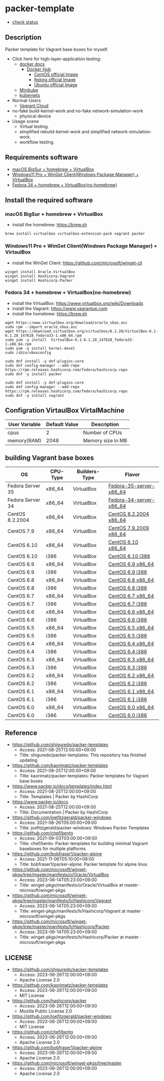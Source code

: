 # packer-template

* [check status](check_status.md)

## Description

Packer template for Vagrant base boxes for myself.

* Click here for high-layer-application testing:
  * [docker docs](https://docs.docker.com)
    * [Docker Hub](https://hub.docker.com/search?q=&type=image)
      * [CentOS official Image](https://hub.docker.com/_/centos)
      * [fedora official Image](https://hub.docker.com/_/fedora)
      * [Ubuntu official Image](https://hub.docker.com/_/ubuntu)
  * [Minikube](https://kubernetes.io/docs/tutorials/hello-minikube/)
  * [kubernets](https://kubernetes.io)
* Normal-Users
  * [Vagrant Cloud](https://app.vagrantup.com/boxes/search)
* no-fake build-kernel-work and no-fake network-simulation-work
  * physical device 
* Usage scene
  * Virtual testing.
  * simplified rebuild-kernel-work and simplified network-simulation-work.
  * workflow testing.

## Requirements software

* [macOS BigSur + homebrew + VirtualBox](https://github.com/UmedaTakefumi/packer-templates#macos-bigsur--homebrew--virtualbox)
* [Windows11 Pro + WinGet Client(Windows Package Manager) + VirtualBox](https://github.com/UmedaTakefumi/packer-templates#windows11-pro--winget-clientwindows-package-manager--virtaulbox)
* [Fedora 34 + homebrew + VirtualBox(no-homebrew)](https://github.com/UmedaTakefumi/packer-templates#fedora-34--homebrew--virtualboxno-homebrew)



## Install the required software

### macOS BigSur + homebrew + VirtualBox

* install the homebrew: https://brew.sh

```
brew install virtualbox virtualbox-extension-pack vagrant packer
```

### Windows11 Pro + WinGet Client(Windows Package Manager) + VirtaulBox

* install the WinGet Client: https://github.com/microsoft/winget-cli

```
winget install Oracle.VirtualBox
winget install Hashicorp.Vagrant
winget install Hashicorp.Packer
```

### Fedora 34 + homebrew + VirtualBox(no-homebrew)

* install the VirtualBox: https://www.virtualbox.org/wiki/Downloads
* install the Vagrant: https://www.vagrantup.com
* install the homebrew: https://brew.sh

```
wget https://www.virtualbox.org/download/oracle_vbox.asc
sudo rpm --import oracle_vbox.asc
wget https://download.virtualbox.org/virtualbox/6.1.28/VirtualBox-6.1-6.1.28_147628_fedora33-1.x86_64.rpm
sudo yum -y install  VirtualBox-6.1-6.1.28_147628_fedora33-1.x86_64.rpm
sudo yum -y install kernel-devel
sudo /sbin/vboxconfig

sudo dnf install -y dnf-plugins-core
sudo dnf config-manager --add-repo https://rpm.releases.hashicorp.com/fedora/hashicorp.repo
sudo dnf -y install packer

sudo dnf install -y dnf-plugins-core
sudo dnf config-manager --add-repo https://rpm.releases.hashicorp.com/fedora/hashicorp.repo
sudo dnf -y install vagrant
```

## Configration VirtaulBox VirtalMachine

User Variable       | Default Value | Description
--------------------|---------------|----------------------------------------------------------------------------------------
cpus                | 2             | Number of CPUs
memory(RAM)         | 2048          | Memory size in MB

## building Vagrant base boxes

| OS               | CPU-Type | Builders-Type | Flavor                                             |
| ---------------- | -------- | ------------- | -------------------------------------------------- |
| Fedora Server 35 | x86_64   | VirtualBox    | [Fedora-35-server-x86_64](flavor/fedora-35-server-x86_64) |
| Fedora Server 34 | x86_64   | VirtualBox    | [Fedora-34-server-x86_64](flavor/fedora-34-server-x86_64) |
| CentOS 8.2.2004  | x86_64   | VirtualBox    | [CentOS 8.2.2004 x86_64](flavor/centos-8.2.2004-x86_64)   |
| CentOS 7.9       | x86_64   | VirtualBox    | [CentOS 7.9.2009 x86_64](flavor/centos-7.9.2009-x86_64)   |
| CentOS 6.10      | x86_64   | VirtualBox    | [CentOS 6.10 x86_64](flavor/centos-6.10-x86_64)           |
| CentOS 6.10      | i386     | VirtualBox    | [CentOS 6.10 i386](flavor/centos-6.10-i386)               |
| CentOS 6.9       | x86_64   | VirtualBox    | [CentOS 6.9 x86_64](flavor/centos-6.9-x86_64)             |
| CentOS 6.9       | i386     | VirtualBox    | [CentOS 6.9 i386](flavor/centos-6.9-i386)                 |
| CentOS 6.8       | x86_64   | VirtualBox    | [CentOS 6.8 x86_64](flavor/centos-6.8-x86_64)             |
| CentOS 6.8       | i386     | VirtualBox    | [CentOS 6.8 i386](flavor/centos-6.8-i386)                 |
| CentOS 6.7       | x86_64   | VirtualBox    | [CentOS 6.7 x86_64](flavor/centos-6.7-x86_64)             |
| CentOS 6.7       | i386     | VirtualBox    | [CentOS 6.7 i386](flavor/centos-6.7-i386)                 |
| CentOS 6.6       | x86_64   | VirtualBox    | [CentOS 6.6 x86_64](flavor/centos-6.6-x86_64)             |
| CentOS 6.6       | i386     | VirtualBox    | [CentOS 6.6 i386](flavor/centos-6.6-i386)                 |
| CentOS 6.5       | x86_64   | VirtualBox    | [CentOS 6.5 x86_64](flavor/centos-6.5-x86_64)             |
| CentOS 6.5       | i386     | VirtualBox    | [CentOS 6.5 i386](flavor/centos-6.5-i386)                 |
| CentOS 6.4       | x86_64   | VirtualBox    | [CentOS 6.4 x86_64](flavor/centos-6.4-x86_64)             |
| CentOS 6.4       | i386     | VirtualBox    | [CentOS 6.4 i386](flavor/centos-6.4-i386)                 |
| CentOS 6.3       | x86_64   | VirtualBox    | [CentOS 6.3 x86_64](flavor/centos-6.3-x86_64)             |
| CentOS 6.3       | i386     | VirtualBox    | [CentOS 6.3 i386](flavor/centos-6.3-i386)                 |
| CentOS 6.2       | x86_64   | VirtualBox    | [CentOS 6.2 x86_64](flavor/centos-6.2-x86_64)             |
| CentOS 6.2       | i386     | VirtualBox    | [CentOS 6.2 i386](flavor/centos-6.2-i386)                 |
| CentOS 6.1       | x86_64   | VirtualBox    | [CentOS 6.1 x86_64](flavor/centos-6.1-x86_64)             |
| CentOS 6.1       | i386     | VirtualBox    | [CentOS 6.1 i386](flavor/centos-6.1-i386)                 |
| CentOS 6.0       | x86_64   | VirtualBox    | [CentOS 6.0 x86_64](flavor/centos-6.0-x86_64)             |
| CentOS 6.0       | i386     | VirtualBox    | [CentOS 6.0 i386](flavor/centos-6.0-i386)                 |

## Reference

* https://github.com/shiguredo/packer-templates
  * Access: 2021-08-25T12:00:00+09:00
  * Title: shiguredo/packer-templates: This repository has finished updating
* https://github.com/kaorimatz/packer-templates
  * Access: 2021-08-25T12:00:00+09:00
  * Title: kaorimatz/packer-templates: Packer templates for Vagrant base boxes
* https://www.packer.io/docs/templates/index.html
  * Access: 2021-08-25T12:00:00+09:00
  * Title: Templates | Packer by HashiCorp
* https://www.packer.io/docs
  * Access: 2021-08-25T12:00:00+09:00
  * Title: Documentation | Packer by HashiCorp
* https://github.com/joefitzgerald/packer-windows
  * Access: 2021-08-26T05:00:00+09:00
  * Title: joefitzgerald/packer-windows: Windows Packer Templates
* https://github.com/chef/bento
  * Access: 2021-09-03T03:00:00+09:00
  * Title: chef/bento: Packer templates for building minimal Vagrant baseboxes for multiple platforms
* https://github.com/bobfraser1/packer-alpine
  * Access: 2021-11-06T05:10:00+09:00
  * Title: bobfraser1/packer-alpine: Packer template for alpine linux
* https://github.com/microsoft/winget-pkgs/tree/master/manifests/o/Oracle/VirtualBox
  * Access: 2023-06-14T05:23:00+09:00
  * Title: winget-pkgs/manifests/o/Oracle/VirtualBox at master · microsoft/winget-pkgs
* https://github.com/microsoft/winget-pkgs/tree/master/manifests/h/Hashicorp/Vagrant
  * Access: 2023-06-14T05:23:00+09:00
  * Title: winget-pkgs/manifests/h/Hashicorp/Vagrant at master · microsoft/winget-pkgs
* https://github.com/microsoft/winget-pkgs/tree/master/manifests/h/Hashicorp/Packer
  * Access: 2023-06-14T05:23:00+09:00
  * Title: winget-pkgs/manifests/h/Hashicorp/Packer at master · microsoft/winget-pkgs

## LICENSE

* https://github.com/shiguredo/packer-templates
  * Access: 2023-06-26T12:00:00+09:00
  * Apache License 2.0
* https://github.com/kaorimatz/packer-templates
  * Access: 2023-06-26T12:00:00+09:00
  * MIT License
* https://github.com/hashicorp/packer
  * Access: 2023-06-26T12:00:00+09:00
  * Mozilla Public License 2.0
* https://github.com/joefitzgerald/packer-windows
  * Access: 2023-06-26T12:00:00+09:00
  * MIT License
* https://github.com/chef/bento
  * Access: 2023-06-26T12:00:00+09:00
  * Apache License 2.0
* https://github.com/bobfraser1/packer-alpine    
  * Access: 2023-06-26T12:00:00+09:00
  * Apache License 2.0
* https://github.com/microsoft/winget-pkgs/tree/master
  * Access: 2023-06-26T12:00:00+09:00
  * Apache License 2.0
